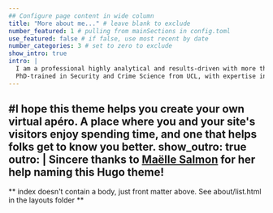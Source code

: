 ```yaml
---
## Configure page content in wide column
title: "More about me..." # leave blank to exclude
number_featured: 1 # pulling from mainSections in config.toml
use_featured: false # if false, use most recent by date
number_categories: 3 # set to zero to exclude
show_intro: true
intro: |
  I am a professional highly analytical and results-driven with more than 10 years of experience leveraging geospatial intelligence to address complex challenges in public security and urban environments. 
  PhD-trained in Security and Crime Science from UCL, with expertise in crime analysis, threat intelligence, and strategic planning.
---
```

#I hope this theme helps you create your own virtual apéro. A place where you and your site's visitors enjoy spending time, and one that helps folks get to know you better.
show_outro: true
outro: |
  <i class="fas fa-glass-cheers pr2"></i>Sincere thanks to [Maëlle Salmon](https://masalmon.eu/) for her help naming this Hugo theme!
---

** index doesn't contain a body, just front matter above.
See about/list.html in the layouts folder **